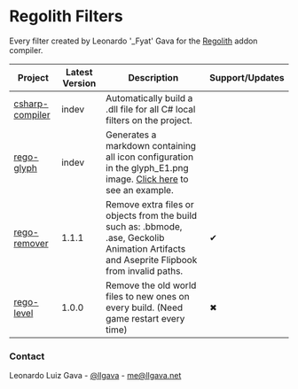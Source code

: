 # Regolith Filters
Every filter created by Leonardo '_Fyat' Gava for the [Regolith](https://github.com/Bedrock-OSS/regolith) addon compiler.

| Project      | Latest Version | Description                                                                                          | Support/Updates |
|--------------|----------------|------------------------------------------------------------------------------------------------------|-----------------|
| [csharp-compiler](./csharp-compiler/) |      indev     | Automatically build a .dll file for all C# local filters on the project. |                |
| [rego-glyph](./rego-glyph/) |      indev     | Generates a markdown containing all icon configuration in the glyph_E1.png image. [Click here](./rego-glyph/example/) to see an example. |                |
| [rego-remover](./rego-remover/) |      1.1.1     | Remove extra files or objects from the build such as: .bbmode, .ase, Geckolib Animation Artifacts and Aseprite Flipbook from invalid paths. |        ✔        |
| [rego-level](./rego-level/)    |      1.0.0     | Remove the old world files to new ones on every build. (Need game restart every time)                |        ✖        |

### Contact
Leonardo Luiz Gava - [@llgava](https://twitter.com/llgava "Leonardo Luiz Gava • Twitter") - <me@llgava.net>
